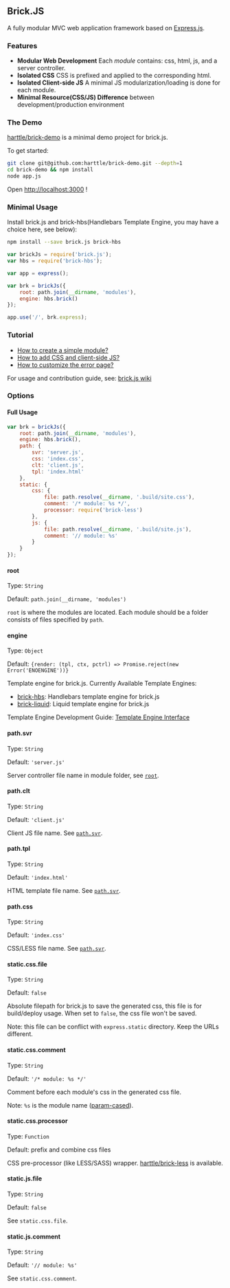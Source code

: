 ## Brick.JS

A fully modular MVC web application framework based on [Express.js][express]. 


### Features

* **Modular Web Development** Each *module* contains: css, html, js, and a server controller.
* **Isolated CSS** CSS is prefixed and applied to the corresponding html.
* **Isolated Client-side JS** A minimal JS modularization/loading is done for each module.
* **Minimal Resource(CSS/JS) Difference** between development/production environment

### The Demo

[harttle/brick-demo][demo] is a minimal demo project for brick.js. 

To get started:

```bash
git clone git@github.com:harttle/brick-demo.git --depth=1
cd brick-demo && npm install
node app.js
```

Open <http://localhost:3000> !

### Minimal Usage

Install brick.js and brick-hbs(Handlebars Template Engine, you may have a choice here, see below):

```bash
npm install --save brick.js brick-hbs
```

```javascript
var brickJs = require('brick.js');
var hbs = require('brick-hbs');

var app = express();

var brk = brickJs({
    root: path.join(__dirname, 'modules'),
    engine: hbs.brick()
});

app.use('/', brk.express);
```

### Tutorial

* [How to create a simple module?][simple-module]
* [How to add CSS and client-side JS?][css-and-js]
* [How to customize the error page?][error-page]

For usage and contribution guide, see: [brick.js wiki][wiki]

### Options

#### Full Usage

```javascript
var brk = brickJs({
    root: path.join(__dirname, 'modules'),
    engine: hbs.brick(),
    path: {
        svr: 'server.js',
        css: 'index.css',
        clt: 'client.js',
        tpl: 'index.html'
    },
    static: {
        css: {
            file: path.resolve(__dirname, '.build/site.css'),
            comment: '/* module: %s */',
            processor: require('brick-less')
        },
        js: {
            file: path.resolve(__dirname, '.build/site.js'),
            comment: '// module: %s'
        }
    }
});
```

#### root

Type: `String`

Default: `path.join(__dirname, 'modules')`

`root` is where the modules are located. Each module should be a folder consists of files specified by `path`.

#### engine

Type: `Object`

Default: `{render: (tpl, ctx, pctrl) => Promise.reject(new Error('ENOENGINE'))}`

Template engine for brick.js. Currently Available Template Engines:

* [brick-hbs][brick-hbs]: Handlebars template engine for brick.js
* [brick-liquid][brick-liquid]: Liquid template engine for brick.js

Template Engine Development Guide: [Template Engine Interface][tpl-contrib]

#### path.svr

Type: `String`

Default: `'server.js'`

Server controller file name in module folder, see [`root`](#root).

#### path.clt

Type: `String`

Default: `'client.js'`

Client JS file name. See [`path.svr`](#pathsvr).

#### path.tpl

Type: `String`

Default: `'index.html'`

HTML template file name. See [`path.svr`](#pathsvr).

#### path.css

Type: `String`

Default: `'index.css'`

CSS/LESS file name. See [`path.svr`](#pathsvr).

#### static.css.file

Type: `String`

Default: `false`

Absolute filepath for brick.js to save the generated css, this file is for build/deploy usage.
When set to `false`, the css file won't be saved. 

Note: this file can be conflict with `express.static` directory. Keep the URLs different.

#### static.css.comment

Type: `String`

Default: `'/* module: %s */'`

Comment before each module's css in the generated css file. 

Note: `%s` is the module name ([param-cased][param-case]).

#### static.css.processor

Type: `Function`

Default: prefix and combine css files

CSS pre-processor (like LESS/SASS) wrapper. [harttle/brick-less][brick-less] is available.

#### static.js.file

Type: `String`

Default: `false`

See `static.css.file`.

#### static.js.comment

Type: `String`

Default: `'// module: %s'`

See `static.css.comment`.

[express]: http://expressjs.com/en/index.html 
[simple-module]: https://github.com/harttle/brick.js/wiki/a-simple-module
[brick-hbs]: https://github.com/harttle/brick-hbs
[brick-liquid]: https://github.com/harttle/brick-liquid
[demo]: https://github.com/harttle/brick-demo
[wiki]: https://github.com/harttle/brick.js/wiki
[error-page]: https://github.com/harttle/brick.js/wiki/customize-error-page
[css-and-js]: https://github.com/harttle/brick.js/wiki/css-and-js
[param-case]: https://github.com/blakeembrey/param-case
[tpl-contrib]: https://github.com/harttle/brick.js/wiki/Template-Engine-Interface
[brick-less]: https://github.com/harttle/brick-less
